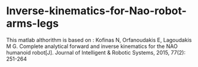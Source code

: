 # Inverse-kinematics-for-Nao-robot-arms-legs
This matlab althorithm is based on : Kofinas N, Orfanoudakis E, Lagoudakis M G. Complete analytical forward and inverse kinematics for the NAO humanoid robot[J]. Journal of Intelligent & Robotic Systems, 2015, 77(2): 251-264

